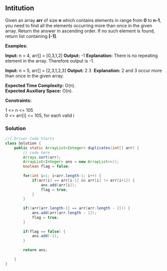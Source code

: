 ## Intitution
Given an array **arr** of size **n** which contains elements in range from **0** to **n-1**, you need to find all the elements occurring more than once in the given array. Return the answer in ascending order. If no such element is found, return list containing **[-1]**. 

**Examples:**

**Input:** n = 4, arr[] = [0,3,1,2]
**Output:** -1
**Explanation:** There is no repeating element in the array. Therefore output is -1.

**Input:** n = 5, arr[] = [2,3,1,2,3]
**Output:** 2 3 
**Explanation:** 2 and 3 occur more than once in the given array.

**Expected Time Complexity:** O(n).  
**Expected Auxiliary Space:** O(n).

**Constraints:**

1 <= n <= 105  
0 <= arr[i] <= 105, for each valid i

### Solution 
```java
//{ Driver Code Starts
class Solution {
    public static ArrayList<Integer> duplicates(int[] arr) {
        // code here
        Arrays.sort(arr);
        ArrayList<Integer> ans = new ArrayList<>();
        boolean flag = false;
        
        for(int i=1; i<arr.length-1; i++) {
            if(arr[i] == arr[i-1] && arr[i] != arr[i+1]) {
                ans.add(arr[i]);
                flag = true;
            }
        }
        
        if((arr[arr.length-1] == arr[arr.length - 2])) {
            ans.add(arr[arr.length - 1]);
            flag = true;
        }
        
        if(flag == false) {
            ans.add(-1);
        }
        
        return ans;
        
    }
}

```
